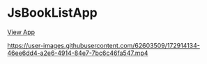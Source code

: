 # JsBookListApp

[View App](https://berkay-jsbooklist.netlify.app/)

https://user-images.githubusercontent.com/62603509/172914134-46ee6dd4-a2e6-4914-84e7-7bc6c46fa547.mp4
